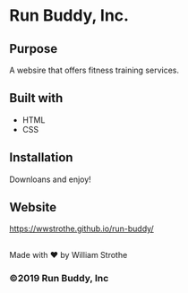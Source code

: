 # Run Buddy, Inc.

## Purpose 
A websire that offers fitness training services.

## Built with
* HTML
* CSS

## Installation
Downloans and enjoy!

## Website
https://wwstrothe.github.io/run-buddy/

##
Made with ❤️ by William Strothe

### ©️2019 Run Buddy, Inc
